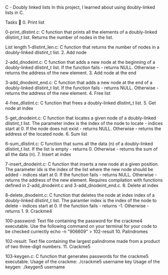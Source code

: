 C - Doubly linked lists In this project, I learned about using doubly-linked lists in C.

Tasks 📃 0. Print list

0-print_dlistint.c: C function that prints all the elements of a doubly-linked dlistint_t list. Returns the number of nodes in the list.

List length
1-dlistint_len.c: C function that returns the number of nodes in a doubly-linked dlistint_t list. 2. Add node

2-add_dnodeint.c: C function that adds a new node at the beginning of a doubly-linked dlistint_t list. If the function fails - returns NULL. Otherwise - returns the address of the new element. 3. Add node at the end

3-add_dnodeint_end.c: C function that adds a new node at the end of a doubly-linked dlistint_t list. If the function fails - returns NULL. Otherwise - returns the address of the new element. 4. Free list

4-free_dlistint.c: C function that frees a doubly-linked dlistint_t list. 5. Get node at index

5-get_dnodeint.c: C function that locates a given node of a doubly-linked dlistint_t list. The parameter index is the index of the node to locate - indices start at 0. If the node does not exist - returns NULL. Otherwise - returns the address of the located node. 6. Sum list

6-sum_dlistint.c: C function that sums all the data (n) of a doubly-linked dlistint_t list. If the list is empty - returns 0. Otherwise - returns the sum of all the data (n). 7. Insert at index

7-insert_dnodeint.c: C function that inserts a new node at a given position. The parameter idx is the index of the list where the new node should be added - indices start at 0. If the function fails - returns NULL. Otherwise - returns the address of the new element. Requires compilation with functions defined in 2-add_dnodeint.c and 3-add_dnodeint_end.c. 8. Delete at index

8-delete_dnodeint.c: C function that deletes the node at index index of a doubly-linked dlistint_t list. The paramter index is the index of the node to delete - indices start at 0. If the function fails - returns -1. Otherwise - returns 1. 9. Crackme4

100-password: Text file containing the password for the crackme4 executable. Use the following command on your terminal for your code to be checked currectly echo -n "906609" > 102-result 10. Palindromes

102-result: Text file containing the largest palindrome made from a product of two three-digit numbers. 11. Crackme5

103-keygen.c: C function that generates passwords for the crackme5 executable. Usage of the crackme: ./crackme5 username key Usage of the keygen: ./keygen5 username
